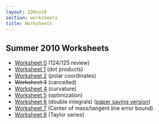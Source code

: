 ```yaml
---
layout: 126su10
section: worksheets
title: Worksheets
---
```


## Summer 2010 Worksheets

-   [Worksheet 0](worksheet0.pdf) (124/125 review)
-   [Worksheet 1](worksheet1.pdf) (dot products)
-   [Worksheet 2](worksheet2.pdf) (polar coordinates)
-   ~~Worksheet 3~~ (cancelled)
-   [Worksheet 4](worksheet4.pdf) (curvature)
-   [Worksheet 5](worksheet5.pdf) (optimization)
-   [Worksheet 6](worksheet6.pdf) (double integrals) ([paper saving
    version](worksheet6-noblanks.pdf))
-   [Worksheet 7](worksheet7.pdf) (Center of mass/tangent line error
    bound)
-   [Worksheet 8](worksheet8.pdf) (Taylor series)

